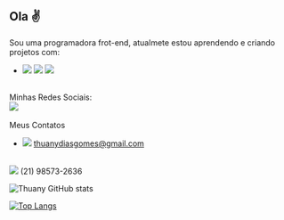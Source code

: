 ## Ola :v:

Sou uma programadora frot-end, atualmete estou aprendendo e criando projetos com:
- <img src="https://img.shields.io/badge/HTML-239120?style=for-the-badge&logo=html5&logoColor=white"> <img src="https://img.shields.io/badge/CSS-239120?&style=for-the-badge&logo=css3&logoColor=white"> <img src="https://img.shields.io/badge/JavaScript-F7DF1E?style=for-the-badge&logo=javascript&logoColor=black">
<br>
 Minhas Redes Sociais:
<br> <a href="www.linkedin.com/in/thuany-dias-gomes">
  <img src="https://img.shields.io/badge/LinkedIn-0077B5?style=for-the-badge&logo=linkedin&logoColor=white"/> 
 </a> 
<br>
<br>
Meus Contatos<br>

- <img src=":e-mail:"> thuanydiasgomes@gmail.com 
<br>
<img src=":telephone_receiver:"> (21) 98573-2636

![Thuany GitHub stats](https://github-readme-stats.vercel.app/api?username=ThuanyDias&show_icons=true&theme=transparent)


[![Top Langs](https://github-readme-stats.vercel.app/api/top-langs/?username=ThuanyDias)](https://github.com/anuraghazra/github-readme-stats)


